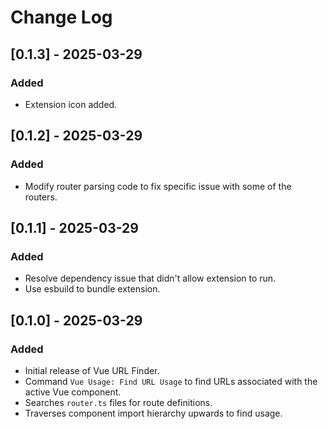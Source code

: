 # Change Log


## [0.1.3] - 2025-03-29

### Added
- Extension icon added.


## [0.1.2] - 2025-03-29

### Added
- Modify router parsing code to fix specific issue with some of the routers.


## [0.1.1] - 2025-03-29

### Added
- Resolve dependency issue that didn't allow extension to run.
- Use esbuild to bundle extension.


## [0.1.0] - 2025-03-29

### Added
- Initial release of Vue URL Finder.
- Command `Vue Usage: Find URL Usage` to find URLs associated with the active Vue component.
- Searches `router.ts` files for route definitions.
- Traverses component import hierarchy upwards to find usage.